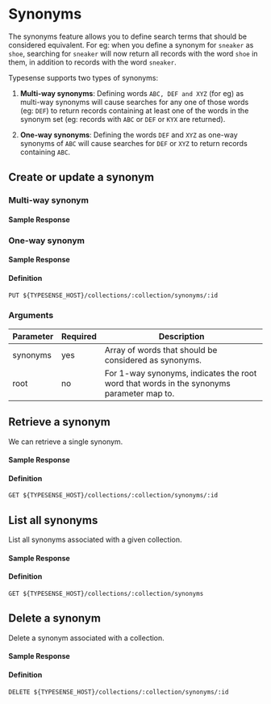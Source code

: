 # Synonyms
The synonyms feature allows you to define search terms that should be considered equivalent. For eg: when you define a synonym for `sneaker` as `shoe`, searching for `sneaker` will now return all records with the word `shoe` in them, in addition to records with the word `sneaker`.

Typesense supports two types of synonyms:

1. **Multi-way synonyms**: Defining words `ABC, DEF and XYZ` (for eg) as multi-way synonyms will cause searches for any one of those words (eg: `DEF`) to return records containing at least one of the words in the synonym set (eg: records with `ABC` or `DEF` or `KYX` are returned).

2. **One-way synonyms**: Defining the words `DEF` and `XYZ` as one-way synonyms of `ABC` will cause searches for `DEF` or `XYZ` to return records containing `ABC`.

## Create or update a synonym

### Multi-way synonym

<Tabs :tabs="['JavaScript','PHP','Python','Ruby','Shell']">
  <template v-slot:JavaScript>

```js
synonym = {
  "synonyms": ["blazer", "coat", "jacket"]
}

// Creates/updates a synonym called `coat-synonyms` in the `products` collection
client.collections('products').synonyms().upsert('coat-synonyms', synonym)
```

  </template>

  <template v-slot:PHP>

```php
$synonym = [
  "synonyms" => ["blazer", "coat", "jacket"]
];

# Creates/updates a synonym called `coat-synonyms` in the `products` collection
$client->collections['products']->synonyms->upsert('coat-synonyms', $synonym);
```

  </template>
  <template v-slot:Python>

```py
synonym = {
  "synonyms": ["blazer", "coat", "jacket"]
}

# Creates/updates a synonym called `coat-synonyms` in the `products` collection
client.collections['products'].synonyms.upsert('coat-synonyms', synonym)
```

  </template>
  <template v-slot:Ruby>

```rb
synonym = {
  "synonyms" => ["blazer", "coat", "jacket"]
}

# Creates/updates a synonym called `coat-synonyms` in the `products` collection
client.collections['products'].synonyms.upsert('coat-synonyms', synonym)
```

  </template>
  <template v-slot:Shell>

```bash
curl "http://localhost:8108/collections/products/synonyms/coat-synonyms" -X PUT \
-H "Content-Type: application/json" \
-H "X-TYPESENSE-API-KEY: ${TYPESENSE_API_KEY}" -d '{
  "synonyms": ["blazer", "coat", "jacket"]
}'
```

  </template>
</Tabs>

#### Sample Response

<Tabs :tabs="['JSON']">
  <template v-slot:JSON>

```json
{
  "id": "coat-synonyms",
  "synonyms": ["blazer", "coat", "jacket"]
}
```

  </template>
</Tabs>

### One-way synonym

<Tabs :tabs="['JavaScript','PHP','Python','Ruby','Shell']">
  <template v-slot:JavaScript>

```js
synonym = {
  "root": "blazer",
  "synonyms": ["coat", "jacket"]
}

// Creates/updates a synonym called `blazer-synonyms` in the `products` collection
client.collections('products').synonyms().upsert('blazer-synonyms', synonym)
```

  </template>

  <template v-slot:PHP>

```php
$synonym = [
  'root' => 'blazer',
  'synonyms' => ['coat', 'jacket'],
];

// Creates/updates a synonym called `blazer-synonyms` in the `products` collection
$client->collections['products']->synonyms->upsert('blazer-synonyms', $synonym);
```

  </template>
  <template v-slot:Python>

```py
synonym = {
  "root": "blazer",
  "synonyms": ["coat", "jacket"]
}

// Creates/updates a synonym called `blazer-synonyms` in the `products` collection
client.collections('products').synonyms().upsert('blazer-synonyms', synonym)
```

  </template>
  <template v-slot:Ruby>

```rb
synonym = {
  "root": "blazer",
  "synonyms": ["coat", "jacket"]
}

// Creates/updates a synonym called `blazer-synonyms` in the `products` collection
client.collections('products').synonyms().upsert('blazer-synonyms', synonym)
```

  </template>
  <template v-slot:Shell>

```bash
synonym = {
  "root": "blazer",
  "synonyms": ["coat", "jacket"]
}

// Creates/updates a synonym called `blazer-synonyms` in the `products` collection
client.collections('products').synonyms().upsert('blazer-synonyms', synonym)
```

  </template>
</Tabs>

#### Sample Response

<Tabs :tabs="['JSON']">
  <template v-slot:JSON>

```json
{
  "id":"coat-synonyms",
  "root":"blazer",
  "synonyms": ["coat", "jacket"]
}
```

  </template>
</Tabs>

#### Definition
`PUT ${TYPESENSE_HOST}/collections/:collection/synonyms/:id`

### Arguments
| Parameter      | Required    |Description                                            |
| -------------- | ----------- |-------------------------------------------------------|
|synonyms	|yes	|Array of words that should be considered as synonyms.|
|root	|no	|For 1-way synonyms, indicates the root word that words in the synonyms parameter map to.|

## Retrieve a synonym
We can retrieve a single synonym.

<Tabs :tabs="['JavaScript','PHP','Python','Ruby','Shell']">
  <template v-slot:JavaScript>

```js
client.collections('products').synonyms('coat-synonyms').retrieve
```

  </template>

  <template v-slot:PHP>

```php
$client->collections['products']->synonyms['coat-synonyms']->retrieve();
```

  </template>
  <template v-slot:Python>

```py
client.collections('products').synonyms('coat-synonyms').retrieve
```

  </template>
  <template v-slot:Ruby>

```rb
client.collections('products').synonyms('coat-synonyms').retrieve
```

  </template>
  <template v-slot:Shell>

```bash
client.collections('products').synonyms('coat-synonyms').retrieve
```

  </template>
</Tabs>

#### Sample Response

<Tabs :tabs="['JSON']">
  <template v-slot:JSON>

```json
{
  "id": "coat-synonyms",
  "root":"",
  "synonyms": ["blazer", "coat", "jacket"]
}
```

  </template>
</Tabs>

#### Definition
`GET ${TYPESENSE_HOST}/collections/:collection/synonyms/:id`

## List all synonyms
List all synonyms associated with a given collection.

<Tabs :tabs="['JavaScript','PHP','Python','Ruby','Shell']">
  <template v-slot:JavaScript>

```js
client.collections('products').synonyms().retrieve
```

  </template>

  <template v-slot:PHP>

```php
$client->collections['products']->synonyms->retrieve();
```

  </template>
  <template v-slot:Python>

```py
client.collections['products'].synonyms.retrieve()
```

  </template>
  <template v-slot:Ruby>

```rb
client.collections['products'].synonyms.retrieve
```

  </template>
  <template v-slot:Shell>

```bash
curl -H "X-TYPESENSE-API-KEY: ${TYPESENSE_API_KEY}" \
"http://localhost:8108/collections/products/synonyms"
```

  </template>
</Tabs>

#### Sample Response

<Tabs :tabs="['JSON']">
  <template v-slot:JSON>

```json
curl -H "X-TYPESENSE-API-KEY: ${TYPESENSE_API_KEY}" \
"http://localhost:8108/collections/products/synonyms"
```

  </template>
</Tabs>

#### Definition
`GET ${TYPESENSE_HOST}/collections/:collection/synonyms`

## Delete a synonym
Delete a synonym associated with a collection.

<Tabs :tabs="['JavaScript','PHP','Python','Ruby','Shell']">
  <template v-slot:JavaScript>

```js
client.collections('books').synonyms('coat-synonyms').delete()
```

  </template>

  <template v-slot:PHP>

```php
$client->collections['books']->synonyms['coat-synonyms']->delete();
```

  </template>
  <template v-slot:Python>

```py
client.collections['books'].synonyms['coat-synonyms'].delete()
```

  </template>
  <template v-slot:Ruby>

```rb
client.collections['books'].synonyms['coat-synonyms'].delete
```

  </template>
  <template v-slot:Shell>

```bash
curl "http://localhost:8108/collections/books/synonyms/coat-synonyms" -X DELETE \
-H "X-TYPESENSE-API-KEY: ${TYPESENSE_API_KEY}"
```

  </template>
</Tabs>

#### Sample Response

<Tabs :tabs="['JSON']">
  <template v-slot:JSON>

```json
{
  "id": "coat-synonyms"
}
```

  </template>
</Tabs>

#### Definition
`DELETE ${TYPESENSE_HOST}/collections/:collection/synonyms/:id`

